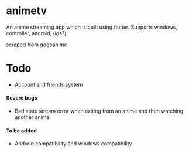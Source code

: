 # animetv

An anime streaming app which is built using flutter.
Supports windows, controller, android, (ios?)

scraped from gogoanime


# Todo
* Account and friends system

#### Severe bugs
* Bad state stream error when exiting from an anime and then watching another anime

#### To be added
* Android compatibility and windows compatibility
